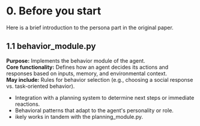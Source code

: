 # **0. Before you start**
Here is a brief introduction to the persona part in the original paper.  

## **1.1 behavior_module.py**
**Purpose:** Implements the behavior module of the agent.  
**Core functionality:** Defines how an agent decides its actions and responses based on inputs, memory, and environmental context.  
**May include:** Rules for behavior selection (e.g., choosing a social response vs. task-oriented behavior).  
* Integration with a planning system to determine next steps or immediate reactions.
* Behavioral patterns that adapt to the agent's personality or role.
* ikely works in tandem with the planning_module.py.


